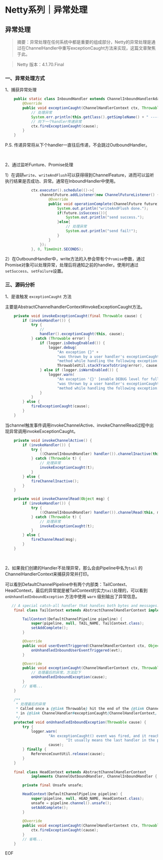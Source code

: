 
# Netty系列｜异常处理

## 异常处理

> 摘要：异常处理在任何系统中都是重要的组成部分，Netty的异常处理是通过在ChannelHandler中重写exceptionCaught方法来实现，这篇文章聚焦于此。

> Netty 版本：4.1.70.Final

### 一、异常处理方式

1、捕获异常处理

```java
    public static class InboundHandler extends ChannelInboundHandlerAdapter {
        @Override
        public void exceptionCaught(ChannelHandlerContext ctx, Throwable cause) throws Exception {
            // 处理异常
            System.err.println(this.getClass().getSimpleName() + " ---- " + cause.getMessage());
            // 向下一个handler传递异常
            ctx.fireExceptionCaught(cause);
        }
    }
```

P.S. 传递异常将从下个handler一直往后传递，不会跳过OutboundHandler。

<br>

2、通过监听Funture、Promise处理

1）在调研`write`、`writeAndFlush`可以获得得到ChannelFeature，进而可以监听执行结果是否成功、异常。通常在InboundHandler中使用。

```java
            ctx.executor().schedule(()->{
                channelFuture.addListener(new ChannelFutureListener() {
                    @Override
                    public void operationComplete(ChannelFuture future) throws Exception {
                        System.out.println("writeAndFlush done.");
                        if(future.isSuccess()){
                            System.out.println("send success.");
                        }else{
                       		// 处理异常
                            System.out.println("send fail!");
                        }
                    }
                });
            }, 0, TimeUnit.SECONDS);
```



2）在OutboundHandler中，write方法的入参会带有个`Promise`参数，通过Promise对象可以处理异常，处理后将通知之前的handler。使用时通过`setSuccess`、`setFailure`设置。



### 三、源码分析

1、是谁触发 `exceptionCaught` 方法

主要是AbstractChannelhandlerContext#invokeExceptionCaught方法。

```java
    private void invokeExceptionCaught(final Throwable cause) {
        if (invokeHandler()) {
            try {
                // 
                handler().exceptionCaught(this, cause);
            } catch (Throwable error) {
                if (logger.isDebugEnabled()) {
                    logger.debug(
                        "An exception {}" +
                        "was thrown by a user handler's exceptionCaught() " +
                        "method while handling the following exception:",
                        ThrowableUtil.stackTraceToString(error), cause);
                } else if (logger.isWarnEnabled()) {
                    logger.warn(
                        "An exception '{}' [enable DEBUG level for full stacktrace] " +
                        "was thrown by a user handler's exceptionCaught() " +
                        "method while handling the following exception:", error, cause);
                }
            }
        } else {
            fireExceptionCaught(cause);
        }
    }
```

当channel触发事件调用invokeChannelActive、invokeChannelRead过程中出现异常调用invokeExceptionCaught。

```java
    private void invokeChannelActive() {
        if (invokeHandler()) {
            try {
                ((ChannelInboundHandler) handler()).channelInactive(this);
            } catch (Throwable t) {
            	// 处理异常
                invokeExceptionCaught(t);
            }
        } else {
            fireChannelInactive();
        }
    }

    private void invokeChannelRead(Object msg) {
        if (invokeHandler()) {
            try {
                ((ChannelInboundHandler) handler()).channelRead(this, msg);
            } catch (Throwable t) {
            	// 处理异常
                invokeExceptionCaught(t);
            }
        } else {
            fireChannelRead(msg);
        }
    }
```

<br>

2、如果我们创建的Handler不处理异常，那么会由Pipeline中名为`tail` 的ChannelHandlerContext来捕获异常并打印。

可以看到DefaultChannelPipeline中有两个内部类：TailContext、HeadContext，最后的异常就是被TailContext的实力`tail`处理的，可以看到 `onUnhandledInboundException` 方法中使用 `warn` 级别输出了异常信息。

```java
   // A special catch-all handler that handles both bytes and messages.
    final class TailContext extends AbstractChannelHandlerContext implements ChannelInboundHandler {

        TailContext(DefaultChannelPipeline pipeline) {
            super(pipeline, null, TAIL_NAME, TailContext.class);
            setAddComplete();
        }

        @Override
        public void userEventTriggered(ChannelHandlerContext ctx, Object evt) {
            onUnhandledInboundUserEventTriggered(evt);
        }

        @Override
        public void exceptionCaught(ChannelHandlerContext ctx, Throwable cause) {
            // 处理最后的异常，方法如下
            onUnhandledInboundException(cause);
        }
        // 省略...
    }
    
    /**
     * 处理最后的异常
     * Called once a {@link Throwable} hit the end of the {@link ChannelPipeline} without been handled by the user
     * in {@link ChannelHandler#exceptionCaught(ChannelHandlerContext, Throwable)}.
     */
    protected void onUnhandledInboundException(Throwable cause) {
        try {
            logger.warn(
                    "An exceptionCaught() event was fired, and it reached at the tail of the pipeline. " +
                            "It usually means the last handler in the pipeline did not handle the exception.",
                    cause);
        } finally {
            ReferenceCountUtil.release(cause);
        }
    }
    
    final class HeadContext extends AbstractChannelHandlerContext
            implements ChannelOutboundHandler, ChannelInboundHandler {

        private final Unsafe unsafe;

        HeadContext(DefaultChannelPipeline pipeline) {
            super(pipeline, null, HEAD_NAME, HeadContext.class);
            unsafe = pipeline.channel().unsafe();
            setAddComplete();
        }
		
        @Override
        public void exceptionCaught(ChannelHandlerContext ctx, Throwable cause) {
            ctx.fireExceptionCaught(cause);
        }
        // 省略...
    }
```


EOF
